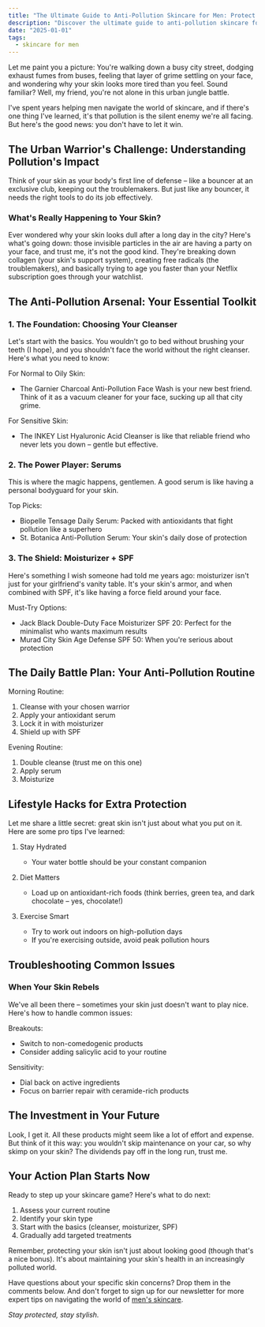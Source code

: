```yaml
---
title: "The Ultimate Guide to Anti-Pollution Skincare for Men: Protect Your Skin in Style"
description: "Discover the ultimate guide to anti-pollution skincare for men. Learn expert tips, product recommendations, and daily routines to protect your skin from urban environmental damage while maintaining your style."
date: "2025-01-01"
tags:
  - skincare for men
---
```


Let me paint you a picture: You're walking down a busy city street, dodging exhaust fumes from buses, feeling that layer of grime settling on your face, and wondering why your skin looks more tired than you feel. Sound familiar? Well, my friend, you're not alone in this urban jungle battle.

I've spent years helping men navigate the world of skincare, and if there's one thing I've learned, it's that pollution is the silent enemy we're all facing. But here's the good news: you don't have to let it win.

## The Urban Warrior's Challenge: Understanding Pollution's Impact

Think of your skin as your body's first line of defense – like a bouncer at an exclusive club, keeping out the troublemakers. But just like any bouncer, it needs the right tools to do its job effectively.

### What's Really Happening to Your Skin?

Ever wondered why your skin looks dull after a long day in the city? Here's what's going down: those invisible particles in the air are having a party on your face, and trust me, it's not the good kind. They're breaking down collagen (your skin's support system), creating free radicals (the troublemakers), and basically trying to age you faster than your Netflix subscription goes through your watchlist.

<!--[Insert infographic showing pollution particles and their effects on skin]-->

## The Anti-Pollution Arsenal: Your Essential Toolkit

### 1. The Foundation: Choosing Your Cleanser

Let's start with the basics. You wouldn't go to bed without brushing your teeth (I hope), and you shouldn't face the world without the right cleanser. Here's what you need to know:

For Normal to Oily Skin:
- The Garnier Charcoal Anti-Pollution Face Wash is your new best friend. Think of it as a vacuum cleaner for your face, sucking up all that city grime.

For Sensitive Skin:
- The INKEY List Hyaluronic Acid Cleanser is like that reliable friend who never lets you down – gentle but effective.

### 2. The Power Player: Serums

This is where the magic happens, gentlemen. A good serum is like having a personal bodyguard for your skin.

Top Picks:
- Biopelle Tensage Daily Serum: Packed with antioxidants that fight pollution like a superhero
- St. Botanica Anti-Pollution Serum: Your skin's daily dose of protection

### 3. The Shield: Moisturizer + SPF

Here's something I wish someone had told me years ago: moisturizer isn't just for your girlfriend's vanity table. It's your skin's armor, and when combined with SPF, it's like having a force field around your face.

Must-Try Options:
- Jack Black Double-Duty Face Moisturizer SPF 20: Perfect for the minimalist who wants maximum results
- Murad City Skin Age Defense SPF 50: When you're serious about protection

## The Daily Battle Plan: Your Anti-Pollution Routine

Morning Routine:
1. Cleanse with your chosen warrior
2. Apply your antioxidant serum
3. Lock it in with moisturizer
4. Shield up with SPF

Evening Routine:
1. Double cleanse (trust me on this one)
2. Apply serum
3. Moisturize

<!--[Insert routine infographic]-->

## Lifestyle Hacks for Extra Protection

Let me share a little secret: great skin isn't just about what you put on it. Here are some pro tips I've learned:

1. Stay Hydrated
   - Your water bottle should be your constant companion

2. Diet Matters
   - Load up on antioxidant-rich foods (think berries, green tea, and dark chocolate – yes, chocolate!)

3. Exercise Smart
   - Try to work out indoors on high-pollution days
   - If you're exercising outside, avoid peak pollution hours

## Troubleshooting Common Issues

### When Your Skin Rebels

We've all been there – sometimes your skin just doesn't want to play nice. Here's how to handle common issues:

Breakouts:
- Switch to non-comedogenic products
- Consider adding salicylic acid to your routine

Sensitivity:
- Dial back on active ingredients
- Focus on barrier repair with ceramide-rich products

## The Investment in Your Future

Look, I get it. All these products might seem like a lot of effort and expense. But think of it this way: you wouldn't skip maintenance on your car, so why skimp on your skin? The dividends pay off in the long run, trust me.

## Your Action Plan Starts Now

Ready to step up your skincare game? Here's what to do next:

1. Assess your current routine
2. Identify your skin type
3. Start with the basics (cleanser, moisturizer, SPF)
4. Gradually add targeted treatments

Remember, protecting your skin isn't just about looking good (though that's a nice bonus). It's about maintaining your skin's health in an increasingly polluted world.

Have questions about your specific skin concerns? Drop them in the comments below. And don't forget to sign up for our newsletter for more expert tips on navigating the world of [men's skincare](https://shopperqueries.com/blog/skincare-for-men/).

*Stay protected, stay stylish.*